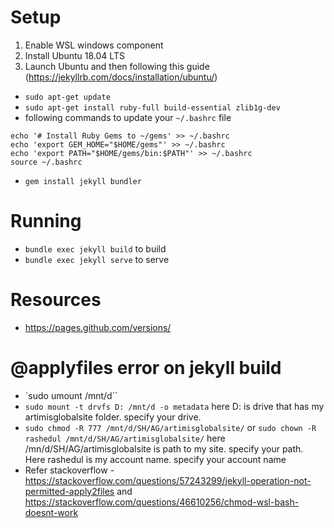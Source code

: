 # Setup

1. Enable WSL windows component
2. Install Ubuntu 18.04 LTS
3. Launch Ubuntu and then following this guide (https://jekyllrb.com/docs/installation/ubuntu/)
- `sudo apt-get update`
- `sudo apt-get install ruby-full build-essential zlib1g-dev`
- following commands to update your `~/.bashrc` file
```
echo '# Install Ruby Gems to ~/gems' >> ~/.bashrc
echo 'export GEM_HOME="$HOME/gems"' >> ~/.bashrc
echo 'export PATH="$HOME/gems/bin:$PATH"' >> ~/.bashrc
source ~/.bashrc
```
- `gem install jekyll bundler`

# Running
- `bundle exec jekyll build` to build
- `bundle exec jekyll serve` to serve

# Resources
- https://pages.github.com/versions/

# @applyfiles error on jekyll build
- `sudo umount /mnt/d``
- `sudo mount -t drvfs D: /mnt/d -o metadata` here D: is drive that has my artimisglobalsite folder. specify your drive.
- `sudo chmod -R 777 /mnt/d/SH/AG/artimisglobalsite/` or `sudo chown -R rashedul /mnt/d/SH/AG/artimisglobalsite/` here /mn/d/SH/AG/artimisglobalsite is path to my site. specify your path. Here rashedul is my account name. specify your account name
- Refer stackoverflow - https://stackoverflow.com/questions/57243299/jekyll-operation-not-permitted-apply2files and https://stackoverflow.com/questions/46610256/chmod-wsl-bash-doesnt-work
